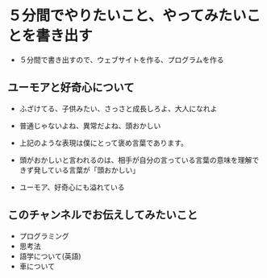 # ５分間でやりたいこと、やってみたいことを書き出す

- ５分間で書き出すので、ウェブサイトを作る、プログラムを作る

## ユーモアと好奇心について

- ふざけてる、子供みたい、さっさと成長しろよ、大人になれよ
- 普通じゃないよね、異常だよね、頭おかしい
- 上記のような表現は僕にとって褒め言葉であります。
- 頭がおかしいと言われるのは、相手が自分の言っている言葉の意味を理解できず発している言葉が「頭おかしい」

- ユーモア、好奇心にも溢れている

## このチャンネルでお伝えしてみたいこと

- プログラミング
- 思考法
- 語学について(英語)
- 車について